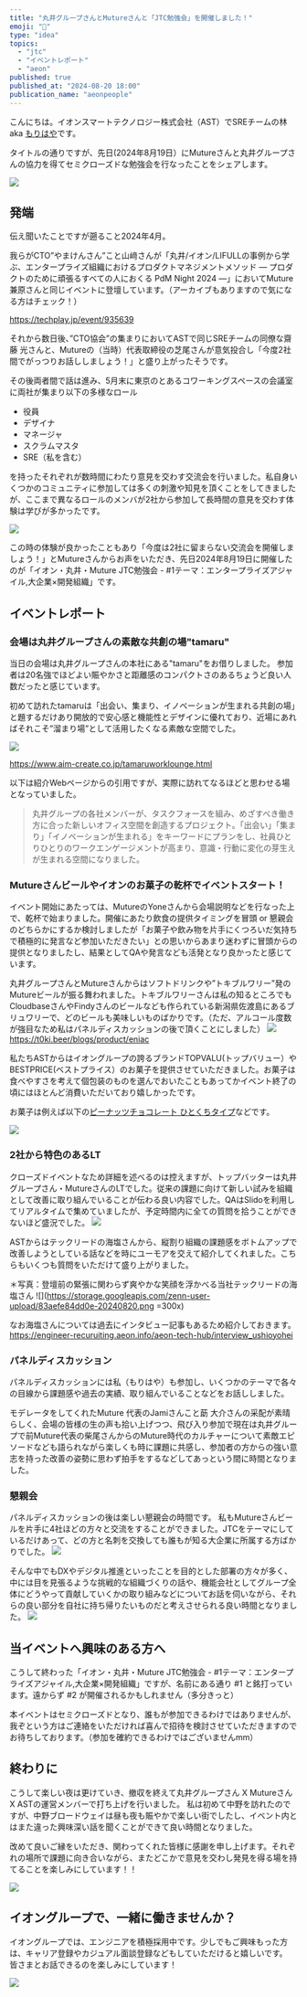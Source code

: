 ```yaml
---
title: "丸井グループさんとMutureさんと「JTC勉強会」を開催しました！"
emoji: "🍻"
type: "idea"
topics:
  - "jtc"
  - "イベントレポート"
  - "aeon"
published: true
published_at: "2024-08-20 18:00"
publication_name: "aeonpeople"
---
```


こんにちは。イオンスマートテクノロジー株式会社（AST）でSREチームの林 aka [もりはや](https://twitter.com/morihaya55)です。

タイトルの通りですが、先日(2024年8月19日）にMutureさんと丸井グループさんの協力を得てセミクローズドな勉強会を行なったことをシェアします。

![](https://storage.googleapis.com/zenn-user-upload/63f1327cefa9-20240820.jpg)


## 発端

伝え聞いたことですが遡ること2024年4月。

我らがCTO”やまけんさん”こと山﨑さんが「丸井/イオン/LIFULLの事例から学ぶ、エンタープライズ組織におけるプロダクトマネジメントメソッド — プロダクトのために頑張るすべての人におくる PdM Night 2024 —」においてMuture兼原さんと同じイベントに登壇しています。（アーカイブもありますので気になる方はチェック！）

https://techplay.jp/event/935639

それから数日後、”CTO協会”の集まりにおいてASTで同じSREチームの同僚な齋藤 光さんと、Mutureの（当時）代表取締役の芝尾さんが意気投合し「今度2社間でがっつりお話ししましょう！」と盛り上がったそうです。

その後両者間で話は進み、5月末に東京のとあるコワーキングスペースの会議室に両社が集まり以下の多様なロール

- 役員
- デザイナ
- マネージャ
- スクラムマスタ
- SRE（私を含む）

を持ったそれぞれが数時間にわたり意見を交わす交流会を行いました。私自身いくつかのコミュニティに参加しては多くの刺激や知見を頂くことをしてきましたが、ここまで異なるロールのメンバが2社から参加して長時間の意見を交わす体験は学びが多かったです。

![](https://storage.googleapis.com/zenn-user-upload/819891f89588-20240820.png)


この時の体験が良かったこともあり「今度は2社に留まらない交流会を開催しましょう！」とMutureさんからお声をいただき、先日2024年8月19日に開催したのが「イオン・丸井・Muture JTC勉強会 - #1テーマ：エンタープライズアジャイル,大企業×開発組織」です。

## イベントレポート

### 会場は丸井グループさんの素敵な共創の場"tamaru"
当日の会場は丸井グループさんの本社にある"tamaru"をお借りしました。
参加者は20名強でほどよい賑やかさと距離感のコンパクトさのあるちょうど良い人数だったと感じています。

初めて訪れたtamaruは「出会い、集まり、イノベーションが生まれる共創の場」と題するだけあり開放的で安心感と機能性とデザインに優れており、近場にあればそれこそ”溜まり場”として活用したくなる素敵な空間でした。

![](https://www.aim-create.co.jp/dcms_media/image/tamaru_main.jpg)

https://www.aim-create.co.jp/tamaruworklounge.html

以下は紹介Webページからの引用ですが、実際に訪れてなるほどと思わせる場となっていました。

> 丸井グループの各社メンバーが、タスクフォースを組み、めざすべき働き方に合った新しいオフィス空間を創造するプロジェクト。「出会い」「集まり」「イノベーションが生まれる」をキーワードにプランをし、社員ひとりひとりのワークエンゲージメントが高まり、意識・行動に変化の芽生えが生まれる空間になりました。

### Mutureさんビールやイオンのお菓子の乾杯でイベントスタート！
イベント開始にあたっては、MutureのYoneさんから会場説明などを行なった上で、乾杯で始まりました。開催にあたり飲食の提供タイミングを冒頭 or 懇親会のどちらかにするか検討しましたが「お菓子や飲み物を片手にくつろいだ気持ちで積極的に発言など参加いただきたい」との思いからあまり迷わずに冒頭からの提供となりましたし、結果としてQAや発言なども活発となり良かったと感じています。

丸井グループさんとMutureさんからはソフトドリンクや”トキブルワリー”発のMutureビールが振る舞われました。トキブルワリーさんは私の知るところでもCloudbaseさんやFindyさんのビールなども作られている新潟県佐渡島にあるブリュワリーで、どのビールも美味しいものばかりです。（ただ、アルコール度数が強目なため私はパネルディスカッションの後で頂くことにしました）
![](https://cdn.shopify.com/s/files/1/0555/7816/5537/files/eniac-s_a05707ef-9c1d-4554-9d86-81c624d619e3_1024x1024.png?v=1717310486)
https://t0ki.beer/blogs/product/eniac

私たちASTからはイオングループの誇るブランドTOPVALU(トップバリュー）やBESTPRICE(ベストプライス）のお菓子を提供させていただきました。お菓子は食べやすさを考えて個包装のものを選んでおいたこともあってかイベント終了の頃にはほとんど消費いただいており嬉しかったです。

お菓子は例えば以下の[ピーナッツチョコレート ひとくちタイプ](https://www.topvalu.net/items/detail/4549741004329/)などです。

![](https://storage.googleapis.com/zenn-user-upload/9c009c35160d-20240820.png)

### 2社から特色のあるLT

クローズドイベントなため詳細を述べるのは控えますが、トップバッターは丸井グループさん・MutureさんのLTでした。従来の課題に向けて新しい試みを組織として改善に取り組んでいることが伝わる良い内容でした。QAはSlidoを利用してリアルタイムで集めていましたが、予定時間内に全ての質問を拾うことができないほど盛況でした。
![](https://storage.googleapis.com/zenn-user-upload/4bf1f3838572-20240820.jpg)

ASTからはテックリードの海塩さんから、縦割り組織の課題感をボトムアップで改善しようとしている話などを時にユーモアを交えて紹介してくれました。こちらもいくつも質問をいただけて盛り上がりました。

＊写真：登壇前の緊張に関わらず爽やかな笑顔を浮かべる当社テックリードの海塩さん
![](https://storage.googleapis.com/zenn-user-upload/83aefe84dd0e-20240820.png =300x)


なお海塩さんについては過去にインタビュー記事もあるため紹介しておきます。
https://engineer-recuruiting.aeon.info/aeon-tech-hub/interview_ushioyohei

### パネルディスカッション

パネルディスカッションには私（もりはや）も参加し、いくつかのテーマで各々の目線から課題感や過去の実績、取り組んでいることなどをお話ししました。

モデレータをしてくれたMuture 代表のJamiさんこと莇 大介さんの采配が素晴らしく、会場の皆様の生の声も拾い上げつつ、飛び入り参加で現在は丸井グループで前Muture代表の柴尾さんからのMuture時代のカルチャーについて素敵エピソードなども語られながら楽しくも時に課題に共感し、参加者の方からの強い意志を持った改善の姿勢に思わず拍手をするなどしてあっという間に時間となりました。

### 懇親会

パネルディスカッションの後は楽しい懇親会の時間です。
私もMutureさんビールを片手に4社ほどの方々と交流をすることができました。JTCをテーマにしているだけあって、どの方と名刺を交換しても誰もが知る大企業に所属する方ばかりでした。
![](https://storage.googleapis.com/zenn-user-upload/b5010b6fcb96-20240820.jpg)

そんな中でもDXやデジタル推進といったことを目的とした部署の方々が多く、中には目を見張るような挑戦的な組織づくりの話や、機能会社としてグループ全体にどうやって貢献していくかの取り組みなどについてお話を伺いながら、それらの良い部分を自社に持ち帰りたいものだと考えさせられる良い時間となりました。
![](https://storage.googleapis.com/zenn-user-upload/bae1a6638d76-20240820.jpg)

## 当イベントへ興味のある方へ

こうして終わった「イオン・丸井・Muture JTC勉強会 - #1テーマ：エンタープライズアジャイル,大企業×開発組織」ですが、名前にある通り #1 と銘打っています。遠からず #2 が開催されるかもしれません（多分きっと）

本イベントはセミクローズドとなり、誰もが参加できるわけではありませんが、我ぞという方はご連絡をいただければ喜んで招待を検討させていただきますのでお待ちしております。（参加を確約できるわけではございませんmm）

## 終わりに

こうして楽しい夜は更けていき、撤収を終えて丸井グループさん X Mutureさん X ASTの運営メンバーで打ち上げを行いました。
私は初めて中野を訪れたのですが、中野ブロードウェイは昼も夜も賑やかで楽しい街でしたし、イベント内とはまた違った興味深い話を聞くことができて良い時間となりました。

改めて良いご縁をいただき、関わってくれた皆様に感謝を申し上げます。それぞれの場所で課題に向き合いながら、またどこかで意見を交わし発見を得る場を持てることを楽しみにしています！！

![](https://storage.googleapis.com/zenn-user-upload/79141afb4345-20240820.png)

## イオングループで、一緒に働きませんか？

イオングループでは、エンジニアを積極採用中です。少しでもご興味もった方は、キャリア登録やカジュアル面談登録などもしていただけると嬉しいです。
皆さまとお話できるのを楽しみにしています！

[![](https://storage.googleapis.com/techhire-prd-assets/AEON/ATH_engineer_Zenn%E3%83%8F%E3%82%99%E3%83%8A%E3%83%BC.png)](https://engineer-recuruiting.aeon.info/)